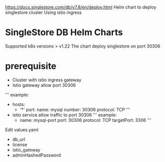 https://docs.singlestore.com/db/v7.8/en/deploy.html
Helm chart to deploy singlestore cluster
Using istio ingress


# SingleStore DB Helm Charts
Supported k8s versions > v1.22
The chart deploy singlestore on port 30306 

# prerequisite
- Cluster with istio ingress gateway 
- Istio gateway allow port 30306 
  
''' example: 
- hosts:
   - '*'
  port:
    name: mysql
    number: 30306
    protocol: TCP
'''
- istio service allow traffic to port 30306
''' example: 
  - name: mysql-port
    port: 30306
    protocol: TCP
    targetPort: 3306
'''

Edit values.yaml
- db_url
- license
- istio_gateway
- adminHashedPassword





 